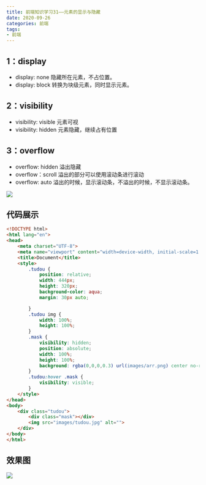 ```yaml
---
title: 前端知识学习31——元素的显示与隐藏
date: 2020-09-26
categories: 前端
tags: 
- 前端
---
```


## 1：display
* display: none
隐藏所在元素，不占位置。
* display: block
转换为块级元素，同时显示元素。
## 2：visibility
* visibility: visible
元素可视
* visibility: hidden
元素隐藏，继续占有位置
## 3：overflow
* overflow: hidden
溢出隐藏
* overflow：scroll
溢出的部分可以使用滚动条进行滚动
* overflow: auto 
溢出的时候，显示滚动条，不溢出的时候，不显示滚动条。

![](https://jiapeiyang.oss-cn-beijing.aliyuncs.com/img/20200926174900.png)

## 代码展示
```html
<!DOCTYPE html>
<html lang="en">
<head>
    <meta charset="UTF-8">
    <meta name="viewport" content="width=device-width, initial-scale=1.0">
    <title>Document</title>
    <style>
        .tudou {
            position: relative;
            width: 444px;
            height: 320px;
            background-color: aqua;
            margin: 30px auto;

        }
        .tudou img {
            width: 100%;
            height: 100%;
        }
        .mask {
            visibility: hidden;
            position: absolute;
            width: 100%;
            height: 100%;
            background: rgba(0,0,0,0.3) url(images/arr.png) center no-repeat
        }
        .tudou:hover .mask {
            visibility: visible;    
        }
    </style>
</head>
<body>
    <div class="tudou">
        <div class="mask"></div>
        <img src="images/tudou.jpg" alt="">
    </div>
</body>
</html>
```
## 效果图
![](https://jiapeiyang.oss-cn-beijing.aliyuncs.com/img/20200926175031.png)